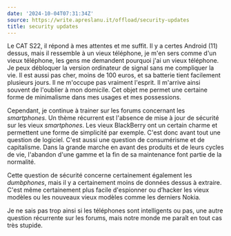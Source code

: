 ```yaml
---
date: '2024-10-04T07:31:34Z'
source: https://write.apreslanu.it/offload/security-updates
title: security updates
---
```


Le CAT S22, il répond à mes attentes et me suffit. Il y a certes Android (11) dessus, mais il ressemble à un vieux téléphone, je m'en sers comme d'un vieux téléphone, les gens me demandent pourquoi j'ai un vieux téléphone. Je peux débloquer la version ordinateur de signal sans me compliquer la vie. Il est aussi pas cher, moins de 100 euros, et sa batterie tient facilement plusieurs jours. Il ne m'occupe pas vraiment l'esprit. Il m'arrive ainsi souvent de l'oublier à mon domicile. Cet objet me permet une certaine forme de minimalisme dans mes usages et mes possessions.

Cependant, je continue à trainer sur les forums concernant les *smartphones*. Un thème récurrent est l'absence de mise à jour de sécurité sur les vieux *smartphones*. Les vieux BlackBerry ont un certain charme et permettent une forme de simplicité par exemple. C'est donc avant tout une question de logiciel. C'est aussi une question de consumérisme et de capitalisme. Dans la grande marche en avant des produits et de leurs cycles de vie, l'abandon d'une gamme et la fin de sa maintenance font partie de la normalité.

Cette question de sécurité concerne certainement également les *dumbphones*, mais il y a certainement moins de données dessus à extraire. C'est même certainement plus facile d'espionner ou d’hacker les vieux modèles ou les nouveaux vieux modèles comme les derniers Nokia.

Je ne sais pas trop ainsi si les téléphones sont intelligents ou pas, une autre question récurrente sur les forums, mais notre monde me paraît en tout cas très stupide.